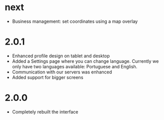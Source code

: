 # next

- Business management: set coordinates using a map overlay

# 2.0.1

- Enhanced profile design on tablet and desktop
- Added a Settings page where you can change language. Currently we only have
two languages available: Portuguese and English.
- Communication with our servers was enhanced
- Added support for bigger screens

# 2.0.0

- Completely rebuilt the interface
